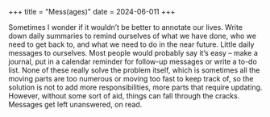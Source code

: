 +++
title = "Mess(ages)"
date = 2024-06-011
+++

Sometimes I wonder if it wouldn’t be better to annotate our lives. Write down daily summaries to remind ourselves of what we have done, who we need to get back to, and what we need to do in the near future. Little daily messages to ourselves. Most people would probably say it’s easy – make a journal, put in a calendar reminder for follow-up messages or write a to-do list. None of these really solve the problem itself, which is sometimes all the moving parts are too numerous or moving too fast to keep track of, so the solution is not to add more responsibilities, more parts that require updating. However, without some sort of aid, things can fall through the cracks. Messages get left unanswered, on read. 

